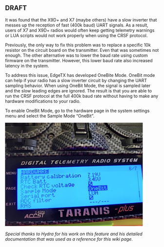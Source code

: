 ## DRAFT
It was found that the X9D+ and X7 (maybe others) have a slow inverter that messes up the reception of fast (400k baud) UART signals. As a result, users of X7 and X9D+ radios would often keep getting telemetry warnings or LUA scripts would not work properly when using the CRSF protocol.

Previously, the only way to fix this problem was to replace a specific 10k resistor on the circuit board on the transmitter. Even that was sometimes not enough. The other alternative was to lower the baud rate using custom firmware on the transmitter. However, this lower baud rate also increased latency in the system.

To address this issue, EdgeTX has developed OneBite Mode.  OneBit mode can help if your radio has a slow inverter circuit by changing the UART sampling behavior.  When using OneBit Mode, the signal is sampled later and the slow leading edges are ignored.  The result is that you are able to run the CRSF protocol at the full 400k baud rate without having to make any hardware modifications to your radio.

To enable OneBit Mode, go to the hardware page in the system settings menu and select the Sample Mode “OneBit”. 

![Onebit Mode](https://github.com/EdgeTX/edgetx.github.io/blob/master/images/OneBit.jpg)

_Special thanks to Hydra for his work on this feature and his detailed documentation that was used as a reference for this wiki page._